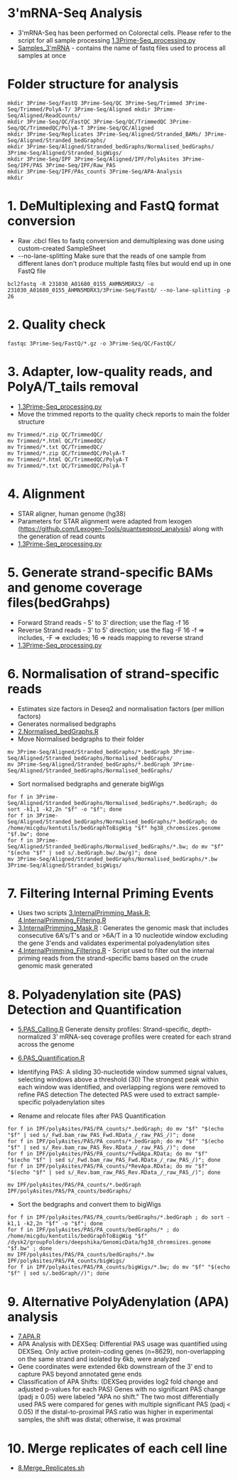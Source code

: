 # 3'mRNA-Seq Analysis
- 3'mRNA-Seq has been performed on Colorectal cells. Please refer to the script for all sample processing [1.3Prime-Seq_processing.py](https://github.com/STOP-lab/Genomic-analysis-of-transcription-termination-and-3-pre-mRNA-cleavage-in-colorectal-carcinogenesis/blob/main/3'mRNA-Seq/1.3Prime-Seq_processing.py)
- [Samples_3'mRNA](https://github.com/STOP-lab/Genomic-analysis-of-transcription-termination-and-3-pre-mRNA-cleavage-in-colorectal-carcinogenesis/blob/main/3'mRNA-Seq/Samples_3'mRNA) - contains the name of fastq files used to process all samples at once
# Folder structure for analysis
```
mkdir 3Prime-Seq/FastQ 3Prime-Seq/QC 3Prime-Seq/Trimmed 3Prime-Seq/Trimmed/PolyA-T/ 3Prime-Seq/Aligned mkdir 3Prime-Seq/Aligned/ReadCounts/
mkdir 3Prime-Seq/QC/FastQC 3Prime-Seq/QC/TrimmedQC 3Prime-Seq/QC/TrimmedQC/PolyA-T 3Prime-Seq/QC/Aligned
mkdir 3Prime-Seq/Replicates 3Prime-Seq/Aligned/Stranded_BAMs/ 3Prime-Seq/Aligned/Stranded_bedGraphs/
mkdir 3Prime-Seq/Aligned/Stranded_bedGraphs/Normalised_bedGraphs/ 3Prime-Seq/Aligned/Stranded_bigWigs/
mkdir 3Prime-Seq/IPF 3Prime-Seq/Aligned/IPF/PolyAsites 3Prime-Seq/IPF/PAS 3Prime-Seq/IPF/Raw_PAS
mkdir 3Prime-Seq/IPF/PAs_counts 3Prime-Seq/APA-Analysis
mkdir 
```  
# 1. DeMultiplexing and FastQ format conversion
- Raw .cbcl files to fastq conversion and demultiplexing  was done using custom-created SampleSheet
- --no-lane-splitting Make sure that the reads of one sample from different lanes don't produce multiple fastq files but would end up in one FastQ file
```  	
bcl2fastq -R 231030_A01680_0155_AHMN5MDRX3/ -o 231030_A01680_0155_AHMN5MDRX3/3Prime-Seq/FastQ/ --no-lane-splitting -p 26
```
# 2. Quality check
```
fastqc 3Prime-Seq/FastQ/*.gz -o 3Prime-Seq/QC/FastQC/
```
# 3. Adapter, low-quality reads, and PolyA/T_tails removal
 - [1.3Prime-Seq_processing.py](https://github.com/STOP-lab/Genomic-analysis-of-transcription-termination-and-3-pre-mRNA-cleavage-in-colorectal-carcinogenesis/blob/main/3'mRNA-Seq/1.3Prime-Seq_processing.py)
 - Move the trimmed reports to the quality check reports to main the folder structure
```	
mv Trimmed/*.zip QC/TrimmedQC/
mv Trimmed/*.html QC/TrimmedQC/
mv Trimmed/*.txt QC/TrimmedQC/
mv Trimmed/*.zip QC/TrimmedQC/PolyA-T
mv Trimmed/*.html QC/TrimmedQC/PolyA-T
mv Trimmed/*.txt QC/TrimmedQC/PolyA-T
```
# 4. Alignment 
 - STAR aligner, human genome (hg38)
 - Parameters for STAR alignment were adapted from lexogen (https://github.com/Lexogen-Tools/quantseqpool_analysis) along with the generation of read counts
 - [1.3Prime-Seq_processing.py](https://github.com/STOP-lab/Genomic-analysis-of-transcription-termination-and-3-pre-mRNA-cleavage-in-colorectal-carcinogenesis/blob/main/3'mRNA-Seq/1.3Prime-Seq_processing.py)
# 5. Generate strand-specific BAMs and genome coverage files(bedGrahps)
- Forward Strand reads - 5' to 3' direction; use the flag -f 16
- Reverse Strand reads - 3' to 5' direction; use the flag -F 16
  -f => includes, -F => excludes;  16 => reads mapping to reverse strand
- [1.3Prime-Seq_processing.py](https://github.com/STOP-lab/Genomic-analysis-of-transcription-termination-and-3-pre-mRNA-cleavage-in-colorectal-carcinogenesis/blob/main/3'mRNA-Seq/1.3Prime-Seq_processing.py)
# 6. Normalisation of strand-specific reads
- Estimates size factors in Deseq2 and normalisation factors (per million factors)
- Generates normalised bedgraphs
- [2.Normalised_bedGraphs.R](https://github.com/STOP-lab/Genomic-analysis-of-transcription-termination-and-3-pre-mRNA-cleavage-in-colorectal-carcinogenesis/blob/main/3'mRNA-Seq/2.Normalised_bedGraphs.R)
- Move Normalised bedgraphs to their folder
```
mv 3Prime-Seq/Aligned/Stranded_bedGraphs/*.bedGraph 3Prime-Seq/Aligned/Stranded_bedGraphs/Normalised_bedGraphs/
mv 3Prime-Seq/Aligned/Stranded_bedGraphs/*.bedGraph 3Prime-Seq/Aligned/Stranded_bedGraphs/Normalised_bedGraphs/
```
- Sort normalised bedgraphs and generate bigWigs
```
for f in 3Prime-Seq/Aligned/Stranded_bedGraphs/Normalised_bedGraphs/*.bedGraph; do sort -k1,1 -k2,2n "$f" -o "$f"; done
for f in 3Prime-Seq/Aligned/Stranded_bedGraphs/Normalised_bedGraphs/*.bedGraph; do /home/micgdu/kentutils/bedGraphToBigWig "$f" hg38_chromsizes.genome "$f.bw"; done
for f in 3Prime-Seq/Aligned/Stranded_bedGraphs/Normalised_bedGraphs/*.bw; do mv "$f" "$(echo "$f" | sed s/.bedGraph.bw/.bw/g)"; done
mv 3Prime-Seq/Aligned/Stranded_bedGraphs/Normalised_bedGraphs/*.bw 3Prime-Seq/Aligned/Stranded_bigWigs/
```
# 7. Filtering Internal Priming Events
- Uses two scripts [3.InternalPrimming_Mask.R](https://github.com/STOP-lab/Genomic-analysis-of-transcription-termination-and-3-pre-mRNA-cleavage-in-colorectal-carcinogenesis/blob/main/3'mRNA-Seq/3.InternalPrimming_Mask.R); [4.InternalPrimming_Filtering.R](https://github.com/STOP-lab/Genomic-analysis-of-transcription-termination-and-3-pre-mRNA-cleavage-in-colorectal-carcinogenesis/blob/main/3'mRNA-Seq/4.InternalPrimming_Filtering.R)
- [3.InternalPrimming_Mask.R](https://github.com/STOP-lab/Genomic-analysis-of-transcription-termination-and-3-pre-mRNA-cleavage-in-colorectal-carcinogenesis/blob/main/3'mRNA-Seq/3.InternalPrimming_Mask.R) : Generates the genomic mask that includes consecutive 6A's/T's and or >6A/T in a 10 nucleotide window excluding the gene 3'ends and validates experimental polyadenylation sites
- [4.InternalPrimming_Filtering.R](https://github.com/STOP-lab/Genomic-analysis-of-transcription-termination-and-3-pre-mRNA-cleavage-in-colorectal-carcinogenesis/blob/main/3'mRNA-Seq/4.InternalPrimming_Filtering.R) - Script used to filter out the internal priming reads from the strand-specific bams based on the crude genomic mask generated

# 8. Polyadenylation site (PAS) Detection and Quantification
- [5.PAS_Calling.R](https://github.com/STOP-lab/Genomic-analysis-of-transcription-termination-and-3-pre-mRNA-cleavage-in-colorectal-carcinogenesis/blob/main/3'mRNA-Seq/5.PAS_Calling.R)
  Generate density profiles: Strand-specific, depth-normalized 3’ mRNA-seq coverage profiles were created for each strand across the genome
- [6.PAS_Quantification.R](https://github.com/STOP-lab/Genomic-analysis-of-transcription-termination-and-3-pre-mRNA-cleavage-in-colorectal-carcinogenesis/blob/main/3'mRNA-Seq/6.PAS_Quantification.R)
- Identifying PAS: A sliding 30-nucleotide window summed signal values, selecting windows above a threshold (30)
                   The strongest peak within each window was identified, and overlapping regions were removed to refine PAS detection
                   The detected PAS were used to extract sample-specific polyadenylation sites
  
- Rename and relocate files after PAS Quantification
```
for f in IPF/polyAsites/PAS/PA_counts/*.bedGraph; do mv "$f" "$(echo "$f" | sed s/_Fwd.bam_raw_PAS_Fwd.RData_/_raw_PAS_/)"; done
for f in IPF/polyAsites/PAS/PA_counts/*.bedGraph; do mv "$f" "$(echo "$f" | sed s/_Rev.bam_raw_PAS_Rev.RData_/_raw_PAS_/)"; done
for f in IPF/polyAsites/PAS/PA_counts/*FwdApa.RData; do mv "$f" "$(echo "$f" | sed s/_Fwd.bam_raw_PAS_Fwd.RData_/_raw_PAS_/)"; done
for f in IPF/polyAsites/PAS/PA_counts/*RevApa.RData; do mv "$f" "$(echo "$f" | sed s/_Rev.bam_raw_PAS_Rev.RData_/_raw_PAS_/)"; done

mv IPF/polyAsites/PAS/PA_counts/*.bedGraph IPF/polyAsites/PAS/PA_counts/bedGraphs/
```
- Sort the bedgraphs and convert them to bigWigs
```
for f in IPF/polyAsites/PAS/PA_counts/bedGraphs/*.bedGraph ; do sort -k1,1 -k2,2n "$f" -o "$f"; done
for f in IPF/polyAsites/PAS/PA_counts/bedGraphs/* ; do /home/micgdu/kentutils/bedGraphToBigWig "$f" /dysk2/groupFolders/deepshika/GenomicData/hg38_chromsizes.genome "$f.bw" ; done
mv IPF/polyAsites/PAS/PA_counts/bedGraphs/*.bw IPF/polyAsites/PAS/PA_counts/bigWigs/
for f in IPF/polyAsites/PAS/PA_counts/bigWigs/*.bw; do mv "$f" "$(echo "$f" | sed s/.bedGraph//)"; done
```
# 9. Alternative PolyAdenylation (APA) analysis
- [7.APA.R](https://github.com/STOP-lab/Genomic-analysis-of-transcription-termination-and-3-pre-mRNA-cleavage-in-colorectal-carcinogenesis/blob/main/3'mRNA-Seq/7.APA.R)
- APA Analysis with DEXSeq: Differential PAS usage was quantified using DEXSeq. Only active protein-coding genes (n=8629), non-overlapping on the same strand and isolated by 6kb, were analyzed
- Gene coordinates were extended 6kb downstream of the 3’ end to capture PAS beyond annotated gene ends
- Classification of APA Shifts: (DEXSeq provides log2 fold change and adjusted p-values for each PAS)
  Genes with no significant PAS change (padj ≥ 0.05) were labeled "APA no shift."
  The two most differentially used PAS were compared for genes with multiple significant PAS (padj < 0.05)
  If the distal-to-proximal PAS ratio was higher in experimental samples, the shift was distal; otherwise, it was proximal
  
# 10. Merge replicates of each cell line
- [8.Merge_Replicates.sh](https://github.com/STOP-lab/Genomic-analysis-of-transcription-termination-and-3-pre-mRNA-cleavage-in-colorectal-carcinogenesis/blob/main/3'mRNA-Seq/8.Merge_Replicates.sh)







